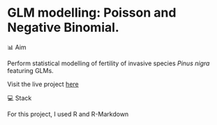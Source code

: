 # GLM modelling: Poisson and Negative Binomial.

📊 Aim

Perform statistical modelling of fertility of invasive species *Pinus nigra* featuring GLMs.

Visit the live project [here](https://ybarnatan.github.io/glm-poi-bn/)


💻 Stack

For this project, I used R and R-Markdown
